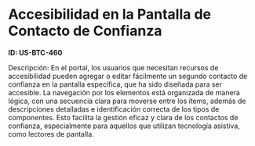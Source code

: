 # Accesibilidad en la Pantalla de Contacto de Confianza

**ID: US-BTC-460**

Descripción: En el portal, los usuarios que necesitan recursos de accesibilidad pueden agregar o editar fácilmente un segundo contacto de confianza en la pantalla específica, que ha sido diseñada para ser accesible. La navegación por los elementos está organizada de manera lógica, con una secuencia clara para moverse entre los ítems, además de descripciones detalladas e identificación correcta de los tipos de componentes. Esto facilita la gestión eficaz y clara de los contactos de confianza, especialmente para aquellos que utilizan tecnología asistiva, como lectores de pantalla.